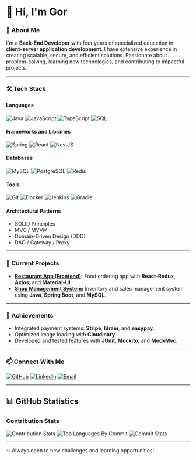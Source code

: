 # 👋 Hi, I'm Gor

### 🚀 About Me
I'm a **Back-End Developer** with four years of specialized education in **client-server application development**. I have extensive experience in creating scalable, secure, and efficient solutions. Passionate about problem-solving, learning new technologies, and contributing to impactful projects.

---

### 🛠️ Tech Stack

#### **Languages**
![Java](https://img.shields.io/badge/Java-007396?style=for-the-badge&logo=java&logoColor=white)
![JavaScript](https://img.shields.io/badge/JavaScript-F7DF1E?style=for-the-badge&logo=javascript&logoColor=black)
![TypeScript](https://img.shields.io/badge/TypeScript-007ACC?style=for-the-badge&logo=typescript&logoColor=white)
![SQL](https://img.shields.io/badge/SQL-003B57?style=for-the-badge&logo=database&logoColor=white)

#### **Frameworks and Libraries**
![Spring](https://img.shields.io/badge/Spring-6DB33F?style=for-the-badge&logo=spring&logoColor=white)
![React](https://img.shields.io/badge/React-20232A?style=for-the-badge&logo=react&logoColor=61DAFB)
![NestJS](https://img.shields.io/badge/NestJS-E0234E?style=for-the-badge&logo=nestjs&logoColor=white)

#### **Databases**
![MySQL](https://img.shields.io/badge/MySQL-4479A1?style=for-the-badge&logo=mysql&logoColor=white)
![PostgreSQL](https://img.shields.io/badge/PostgreSQL-4169E1?style=for-the-badge&logo=postgresql&logoColor=white)
![Redis](https://img.shields.io/badge/Redis-DC382D?style=for-the-badge&logo=redis&logoColor=white)

#### **Tools**
![Git](https://img.shields.io/badge/Git-F05032?style=for-the-badge&logo=git&logoColor=white)
![Docker](https://img.shields.io/badge/Docker-2496ED?style=for-the-badge&logo=docker&logoColor=white)
![Jenkins](https://img.shields.io/badge/Jenkins-D24939?style=for-the-badge&logo=jenkins&logoColor=white)
![Gradle](https://img.shields.io/badge/Gradle-02303A?style=for-the-badge&logo=gradle&logoColor=white)

#### **Architectural Patterns**
- SOLID Principles
- MVC / MVVM
- Domain-Driven Design (DDD)
- DAO / Gateway / Proxy

---

### 💼 Current Projects
- **[Restaurant App (Frontend)](https://github.com/mypy125/Restaurant.am-frontend):** Food ordering app with **React-Redux**, **Axios**, and **Material-UI**.
- **[Shop Management System](https://github.com/mypy125/shop):** Inventory and sales management system using **Java**, **Spring Boot**, and **MySQL**.

---

### 🌟 Achievements
- Integrated payment systems: **Stripe**, **Idram**, and **easypay**.
- Optimized image loading with **Cloudinary**.
- Developed and tested features with **JUnit**, **Mockito**, and **MockMvc**.

---

### 📫 Connect With Me
[![GitHub](https://img.shields.io/badge/GitHub-mypy125-181717?style=for-the-badge&logo=github)](https://github.com/mypy125)
[![LinkedIn](https://img.shields.io/badge/LinkedIn-Gor%20Mkhitaryan-0077B5?style=for-the-badge&logo=linkedin&logoColor=white)](https://www.linkedin.com/in/gor-mk/)
[![Email](https://img.shields.io/badge/Email-gor1990.mkhitatryan@gmail.com-D14836?style=for-the-badge&logo=gmail&logoColor=white)](mailto:gor1990.mkhitatryan@gmail.com)

---

## 📊 GitHub Statistics

### Contribution Stats
![Contribution Stats](http://github-profile-summary-cards.vercel.app/api/cards/profile-details?username=mypy125&theme=github_dark)
![Top Languages By Commit](http://github-profile-summary-cards.vercel.app/api/cards/most-commit-language?username=mypy125&theme=github_dark)
![Commit Stats](http://github-profile-summary-cards.vercel.app/api/cards/stats?username=mypy125&theme=github_dark)

---

✨ Always open to new challenges and learning opportunities!


